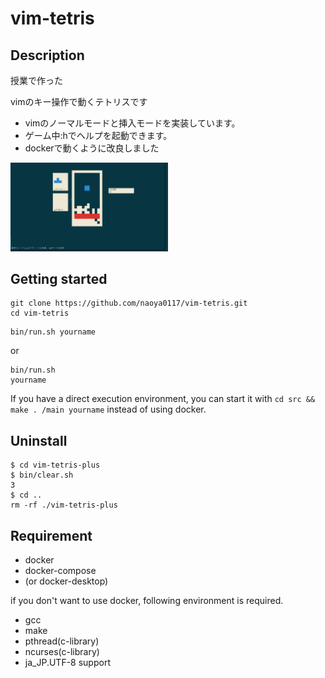 # vim-tetris
## Description
授業で作った

vimのキー操作で動くテトリスです
- vimのノーマルモードと挿入モードを実装しています。
- ゲーム中:hでヘルプを起動できます。
- dockerで動くように改良しました

<img src="https://github.com/naoya0117/vim-tetris/blob/image/tetris.png?raw=true" width="50%">

## Getting started

```
git clone https://github.com/naoya0117/vim-tetris.git
cd vim-tetris
```
```
bin/run.sh yourname
```
or 
```
bin/run.sh
yourname
```

If you have a direct execution environment, you can start it with ```cd src && make . /main yourname``` instead of using docker.


## Uninstall
```
$ cd vim-tetris-plus
$ bin/clear.sh
3
$ cd ..
rm -rf ./vim-tetris-plus
```



## Requirement
- docker
- docker-compose
- (or docker-desktop)

if you don't want to use docker, following environment is required.
- gcc
- make
- pthread(c-library)
- ncurses(c-library)
- ja_JP.UTF-8 support
